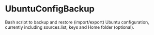 # UbuntuConfigBackup
Bash script to backup and restore (import/export) Ubuntu configuration, currently including sources.list, keys and Home folder (optional).
